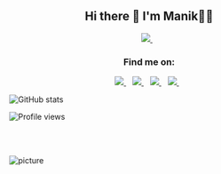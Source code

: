 <h2 align='center'>
    Hi there 👋 I'm Manik👨‍💻
</h2>


<p align='center'>
  <a href="https://manikaangurah.dev/">
    <img src="https://img.shields.io/badge/portfolio-%2336ADD4.svg?&style=for-the-badge&logo=portfolio&logoColor=white" />
  </a>&nbsp;&nbsp;
</p>


<h3 align='center'>
    Find me on:
</h3>

<p align='center'>
  
  <a href="https://www.linkedin.com/in/manik-a-a-ngurah-59b228149/">
    <img src="https://img.shields.io/badge/linkedin-%230077B5.svg?&style=for-the-badge&logo=linkedin&logoColor=white" />
  </a>&nbsp;&nbsp;
  <a href="https://www.instagram.com/keysnam/">
    <img src="https://img.shields.io/badge/instagram-%23E4405F.svg?&style=for-the-badge&logo=instagram&logoColor=white" />        
  </a>&nbsp;&nbsp;
   <a href="https://stackoverflow.com/users/11517573/manik-a-a-ngurah">
    <img src="https://img.shields.io/badge/stackoverflow-%23F48024.svg?&style=for-the-badge&logo=stackoverflow&logoColor=white" />        
  </a>&nbsp;&nbsp;
   <a href="https://codepen.io/manik5">
    <img src="https://img.shields.io/badge/codepen-%23131417.svg?&style=for-the-badge&logo=codepen&logoColor=white" />        
  </a>&nbsp;&nbsp;
  
</p> 

![GitHub stats](https://github-readme-stats.vercel.app/api?username=Manik5&show_icons=true)  

![Profile views](https://gpvc.arturio.dev/Manik5)  

<br />
<br />

![picture](https://raw.githubusercontent.com/saadeghi/saadeghi/master/dino.gif)

<br />
<br />

